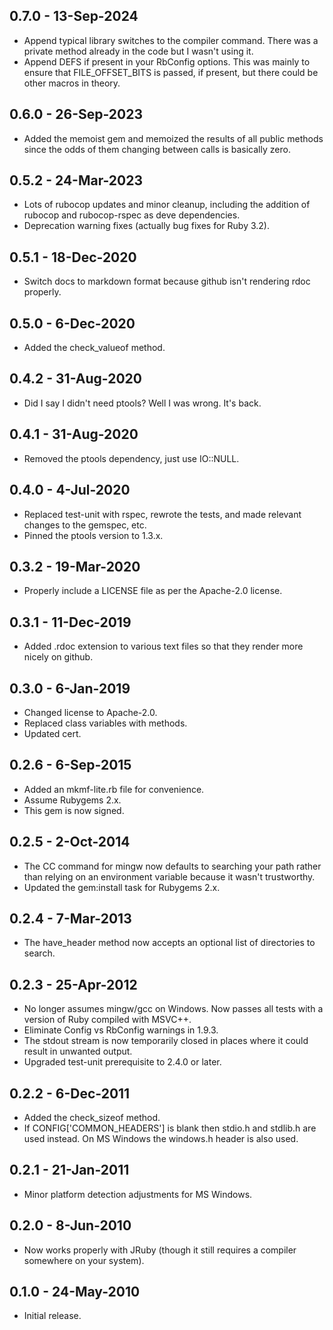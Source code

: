 ## 0.7.0 - 13-Sep-2024
* Append typical library switches to the compiler command. There was a private
  method already in the code but I wasn't using it.
* Append DEFS if present in your RbConfig options. This was mainly to ensure
  that FILE_OFFSET_BITS is passed, if present, but there could be other
  macros in theory.

## 0.6.0 - 26-Sep-2023
* Added the memoist gem and memoized the results of all public methods since
  the odds of them changing between calls is basically zero.

## 0.5.2 - 24-Mar-2023
* Lots of rubocop updates and minor cleanup, including the addition of
  rubocop and rubocop-rspec as deve dependencies.
* Deprecation warning fixes (actually bug fixes for Ruby 3.2).

## 0.5.1 - 18-Dec-2020
* Switch docs to markdown format because github isn't rendering rdoc properly.

## 0.5.0 - 6-Dec-2020
* Added the check_valueof method.

## 0.4.2 - 31-Aug-2020
* Did I say I didn't need ptools? Well I was wrong. It's back.

## 0.4.1 - 31-Aug-2020
* Removed the ptools dependency, just use IO::NULL.

## 0.4.0 - 4-Jul-2020
* Replaced test-unit with rspec, rewrote the tests, and made relevant
  changes to the gemspec, etc.
* Pinned the ptools version to 1.3.x.

## 0.3.2 - 19-Mar-2020
* Properly include a LICENSE file as per the Apache-2.0 license.

## 0.3.1 - 11-Dec-2019
* Added .rdoc extension to various text files so that they render more nicely
  on github.

## 0.3.0 - 6-Jan-2019
* Changed license to Apache-2.0.
* Replaced class variables with methods.
* Updated cert.

## 0.2.6 - 6-Sep-2015
* Added an mkmf-lite.rb file for convenience.
* Assume Rubygems 2.x.
* This gem is now signed.

## 0.2.5 - 2-Oct-2014
* The CC command for mingw now defaults to searching your path rather than
  relying on an environment variable because it wasn't trustworthy.
* Updated the gem:install task for Rubygems 2.x.

## 0.2.4 - 7-Mar-2013
* The have_header method now accepts an optional list of directories to search.

## 0.2.3 - 25-Apr-2012
* No longer assumes mingw/gcc on Windows. Now passes all tests with a
  version of Ruby compiled with MSVC++.
* Eliminate Config vs RbConfig warnings in 1.9.3.
* The stdout stream is now temporarily closed in places where it could
  result in unwanted output.
* Upgraded test-unit prerequisite to 2.4.0 or later.

## 0.2.2 - 6-Dec-2011
* Added the check_sizeof method.
* If CONFIG['COMMON_HEADERS'] is blank then stdio.h and stdlib.h are
  used instead. On MS Windows the windows.h header is also used.

## 0.2.1 - 21-Jan-2011
* Minor platform detection adjustments for MS Windows.

## 0.2.0 - 8-Jun-2010
* Now works properly with JRuby (though it still requires a compiler
  somewhere on your system).

## 0.1.0 - 24-May-2010
* Initial release.
